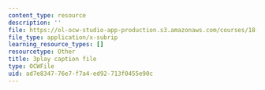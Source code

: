```yaml
---
content_type: resource
description: ''
file: https://ol-ocw-studio-app-production.s3.amazonaws.com/courses/18-065-matrix-methods-in-data-analysis-signal-processing-and-machine-learning-spring-2018/ad7e834776e7f7a4ed92713f0455e90c_p-bXJIa7QVI.srt
file_type: application/x-subrip
learning_resource_types: []
resourcetype: Other
title: 3play caption file
type: OCWFile
uid: ad7e8347-76e7-f7a4-ed92-713f0455e90c
---
```

